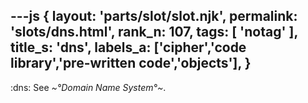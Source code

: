 ---js
{
  layout: 'parts/slot/slot.njk',
  permalink: 'slots/dns.html',
  rank_n: 107,
  tags: [ 'notag' ],
  title_s: 'dns',
  labels_a: ['cipher','code library','pre-written code','objects'],
}
---
:dns:
See <i>~°Domain Name System°~</i>.

